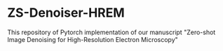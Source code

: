 # ZS-Denoiser-HREM

This repository of Pytorch implementation of our manuscript "Zero-shot Image Denoising for High-Resolution Electron Microscopy"
 
